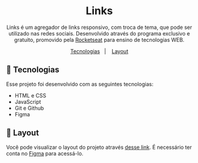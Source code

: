 <h1 align="center"> Links </h1>

<p align="center">
Links é um agregador de links responsivo, com troca de tema, que pode ser utilizado nas redes sociais. Desenvolvido através do programa exclusivo e gratuito, promovido pela <a href="https://www.rocketseat.com.br" target="_blank">Rocketseat</a> para ensino de tecnologias WEB.
</p>

<p align="center">
  <a href="#-tecnologias">Tecnologias</a>&nbsp;&nbsp;&nbsp;|&nbsp;&nbsp;&nbsp;
  <a href="#-layout">Layout</a>
</p>

## 🚀 Tecnologias

Esse projeto foi desenvolvido com as seguintes tecnologias:

- HTML e CSS
- JavaScript
- Git e Github
- Figma

## 🔖 Layout

Você pode visualizar o layout do projeto através [desse link](https://www.figma.com/community/file/1187422022288947321). É necessário ter conta no [Figma](https://figma.com) para acessá-lo.
